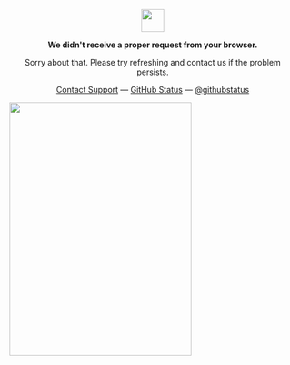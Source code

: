 <p align="center">
	<img width="40" src="https://github.githubassets.com/images/mona-loading-default.gif">
<p align="center"><strong>We didn't receive a proper request from your browser.</strong></p>

<p align="center">Sorry about that. Please try refreshing and contact us if the problem persists.</p>

<p align="center">
	<a href="https://www.youtube.com/watch?v=dQw4w9WgXcQ">Contact Support</a> —
	<a href="https://www.youtube.com/watch?v=dQw4w9WgXcQ">GitHub Status</a> —
	<a href="https://www.youtube.com/watch?v=dQw4w9WgXcQ">@githubstatus</a>
</p>

<p></p>
<p></p>
</p>

<p align="left">
  <img width="320" height="445" src="[![spotify-github-profile](https://spotify-github-profile.kittinanx.com/api/view?uid=nm4ujedlqlowqpm6xz3jbsqfc&cover_image=true&theme=default&show_offline=false&background_color=121212&interchange=false&bar_color_cover=true)](https://github.com/kittinan/spotify-github-profile)">
</p>
